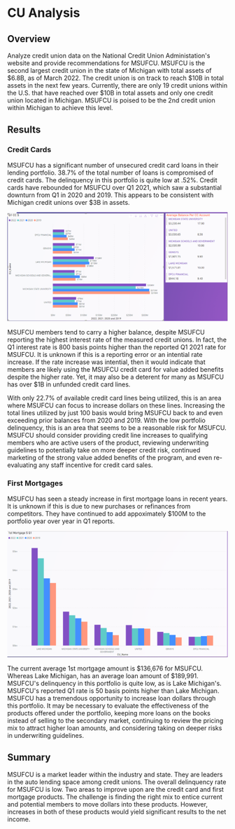 # CU Analysis

## Overview
Analyze credit union data on the National Credit Union Administation's website and provide recommendations for MSUFCU.  MSUFCU is the second largest credit union in the state of Michigan with total assets of $6.8B, as of March 2022.  The credit union is on track to reach $10B in total assets in the next few years.  Currently, there are only 19 credit unions within the U.S. that have reached over $10B in total assets and only one credit union located in Michigan.  MSUFCU is poised to be the 2nd credit union within Michigan to achieve this level.

## Results
### Credit Cards
MSUFCU has a significant number of unsecured credit card loans in their lending portfolio. 38.7% of the total number of loans is compromised of credit cards.  The delinquency in this portfolio is quite low at .52%.  Credit cards have rebounded for MSUFCU over Q1 2021, which saw a substantial downturn from Q1 in 2020 and 2019.  This appears to be consistent with Michigan credit unions over $3B in assets.

![Q1_CC_dollars](Images/Q1_CC_dollars.png)

MSUFCU members tend to carry a higher balance, despite MSUFCU reporting the highest interest rate of the measured credit unions.  In fact, the Q1 interest rate is 800 basis points higher than the reported Q1 2021 rate for MSUFCU.  It is unknown if this is a reporting error or an intential rate increase.  If the rate increase was intential, then it would indicate that members are likely using the MSUFCU credit card for value added benefits despite the higher rate.  Yet, it may also be a deterent for many as MSUFCU has over $1B in unfunded credit card lines.

With only 22.7% of available credit card lines being utilized, this is an area where MSUFCU can focus to increase dollars on these lines.  Increasing the total lines utilized by just 100 basis would bring MSUFCU back to and even exceeding prior balances from 2020 and 2019.  With the low portfolio delinquency, this is an area that seems to be a reasonable risk for MSUFCU.  MSUFCU should consider providing credit line increases to qualifying members who are active users of the product, reviewing underwriting guidelines to potentially take on more deeper credit risk, continued marketing of the strong value added benefits of the program, and even re-evaluating any staff incentive for credit card sales.

### First Mortgages
MSUFCU has seen a steady increase in first mortgage loans in recent years.  It is unknown if this is due to new purchases or refinances from competitors.  They have continued to add appoximately $100M to the portfolio year over year in Q1 reports.

![Q1_first_mtg_dollars](Images/Q1_first_mtg_dollars.png)

The current average 1st mortgage amount is $136,676 for MSUFCU.  Whereas Lake Michigan, has an average loan amount of $189,991.  MSUFCU's delinquency in this portfolio is quite low, as is Lake Michigan's.  MSUFCU's reported Q1 rate is 50 basis points higher than Lake Michigan.  MSUFCU has a tremendous opportunity to increase loan dollars through this portfolio.  It may be necessary to evaluate the effectiveness of the products offered under the portfolio, keeping more loans on the books instead of selling to the secondary market, continuing to review the pricing mix to attract higher loan amounts, and considering taking on deeper risks in underwriting guidelines.  

## Summary
MSUFCU is a market leader within the industry and state.  They are leaders in the auto lending space among credit unions.  The overall delinquency rate for MSUFCU is low.  Two areas to improve upon are the credit card and first mortgage products.  The challenge is finding the right mix to entice current and potential members to move dollars into these products.  However, increases in both of these products would yield significant results to the net income.